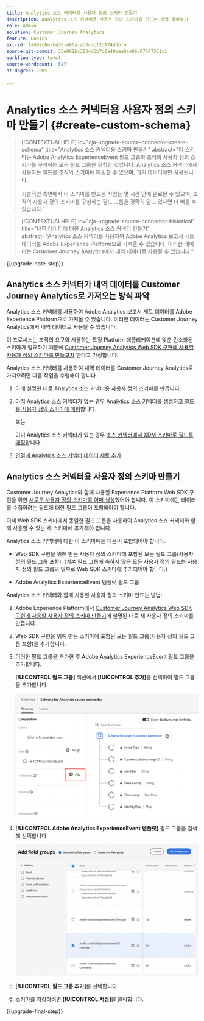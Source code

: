 ```yaml
---
title: Analytics 소스 커넥터용 사용자 정의 스키마 만들기
description: Analytics 소스 커넥터용 사용자 정의 스키마를 만드는 방법 알아보기
role: Admin
solution: Customer Journey Analytics
feature: Basics
exl-id: fad62c04-b435-466a-ab3c-cf2d174ddbfb
source-git-commit: 33e962bc3834d6b7d0a49bea9aa06c67547351c1
workflow-type: tm+mt
source-wordcount: '587'
ht-degree: 100%

---
```


# Analytics 소스 커넥터용 사용자 정의 스키마 만들기 {#create-custom-schema}

<!-- markdownlint-disable MD034 -->

>[!CONTEXTUALHELP]
>id="cja-upgrade-source-connector-create-schema"
>title="Analytics 소스 커넥터용 스키마 만들기"
>abstract="이 스키마는 Adobe Analytics ExperienceEvent 필드 그룹과 조직의 사용자 정의 스키마를 구성하는 모든 필드 그룹을 결합한 것입니다. Analytics 소스 커넥터에서 사용하는 필드를 조직의 스키마에 매핑할 수 있으며, 과거 데이터에만 사용됩니다.<br><br>기술적인 측면에서 이 스키마를 만드는 작업은 몇 시간 안에 완료될 수 있으며, 조직의 사용자 정의 스키마를 구성하는 필드 그룹을 정확히 알고 있다면 더 빠를 수 있습니다."

<!-- markdownlint-enable MD034 -->

<!-- markdownlint-disable MD034 -->

>[!CONTEXTUALHELP]
>id="cja-upgrade-source-connector-historical"
>title="내역 데이터에 대한 Analytics 소스 커넥터 만들기"
>abstract="Analytics 소스 커넥터를 사용하여 Adobe Analytics 보고서 세트 데이터를 Adobe Experience Platform으로 가져올 수 있습니다. 이러한 데이터는 Customer Journey Analytics에서 내역 데이터로 사용될 수 있습니다."

<!-- markdownlint-enable MD034 -->

{{upgrade-note-step}}

## Analytics 소스 커넥터가 내역 데이터를 Customer Journey Analytics로 가져오는 방식 파악

Analytics 소스 커넥터를 사용하여 Adobe Analytics 보고서 세트 데이터를 Adobe Experience Platform으로 가져올 수 있습니다. 이러한 데이터는 Customer Journey Analytics에서 내역 데이터로 사용될 수 있습니다.

이 프로세스는 조직의 요구와 사용하는 특정 Platform 애플리케이션에 맞춘 간소화된 스키마가 필요하기 때문에 [Customer Journey Analytics Web SDK 구현에 사용할 사용자 정의 스키마를 만들고자](/help/getting-started/cja-upgrade/cja-upgrade-schema-create.md) 한다고 가정합니다.

Analytics 소스 커넥터를 사용하여 내역 데이터를 Customer Journey Analytics로 가져오려면 다음 작업을 수행해야 합니다.

1. 아래 설명한 대로 Analytics 소스 커넥터용 사용자 정의 스키마를 만듭니다.

1. 아직 Analytics 소스 커넥터가 없는 경우 [Analytics 소스 커넥터를 생성하고 필드를 사용자 정의 스키마에 매핑](/help/getting-started/cja-upgrade/cja-upgrade-source-connector.md)합니다.

   또는

   이미 Analytics 소스 커넥터가 있는 경우 [소스 커넥터에서 XDM 스키마로 필드를 매핑](/help/getting-started/cja-upgrade/cja-upgrade-from-source-connector.md)합니다.

1. [연결에 Analytics 소스 커넥터 데이터 세트 추가](/help/getting-started/cja-upgrade/cja-upgrade-source-connector-dataset.md)

## Analytics 소스 커넥터용 사용자 정의 스키마 만들기

Customer Journey Analytics와 함께 사용할 Experience Platform Web SDK 구현을 위한 [새로운 사용자 정의 스키마를 이미 생성](/help/getting-started/cja-upgrade/cja-upgrade-schema-create.md)했어야 합니다. 이 스키마에는 데이터를 수집하려는 필드에 대한 필드 그룹이 포함되어야 합니다.

이제 Web SDK 스키마에서 동일한 필드 그룹을 사용하여 Analytics 소스 커넥터와 함께 사용할 수 있는 새 스키마에 추가해야 합니다.

Analytics 소스 커넥터에 대한 이 스키마에는 다음이 포함되어야 합니다.

* Web SDK 구현을 위해 만든 사용자 정의 스키마에 포함된 모든 필드 그룹(사용자 정의 필드 그룹 포함). (기본 필드 그룹에 속하지 않은 모든 사용자 정의 필드는 사용자 정의 필드 그룹의 일부로 Web SDK 스키마에 추가되어야 합니다.)

* Adobe Analytics ExperienceEvent 템플릿 필드 그룹

Analytics 소스 커넥터와 함께 사용할 사용자 정의 스키마 만드는 방법:

1. Adobe Experience Platform에서 [Customer Journey Analytics Web SDK 구현에 사용할 사용자 정의 스키마 만들기](/help/getting-started/cja-upgrade/cja-upgrade-schema-create.md)에 설명된 대로 새 사용자 정의 스키마를 만듭니다.

1. Web SDK 구현을 위해 만든 스키마에 포함된 모든 필드 그룹(사용자 정의 필드 그룹 포함)을 추가합니다.

1. 이러한 필드 그룹을 추가한 후 Adobe Analytics ExperienceEvent 필드 그룹을 추가합니다.

   **[!UICONTROL 필드 그룹]** 섹션에서 **[!UICONTROL 추가]**&#x200B;를 선택하여 필드 그룹을 추가합니다.

   ![스키마에 필드 그룹 추가](assets/schema-add-field-group.png)

1. **[!UICONTROL Adobe Analytics ExperienceEvent 템플릿]** 필드 그룹을 검색해 선택합니다.

   ![Adobe Analytics ExperienceEvent 필드 그룹 추가](assets/schema-experienceevent.png)

1. **[!UICONTROL 필드 그룹 추가]**&#x200B;를 선택합니다.

1. 스키마를 저장하려면 **[!UICONTROL 저장]**&#x200B;을 클릭합니다.

{{upgrade-final-step}}
